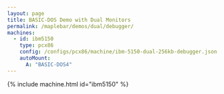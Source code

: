 ```yaml
---
layout: page
title: BASIC-DOS Demo with Dual Monitors
permalink: /maplebar/demos/dual/debugger/
machines:
  - id: ibm5150
    type: pcx86
    config: /configs/pcx86/machine/ibm-5150-dual-256kb-debugger.json
    autoMount:
      A: "BASIC-DOS4"
---
```


{% include machine.html id="ibm5150" %}
